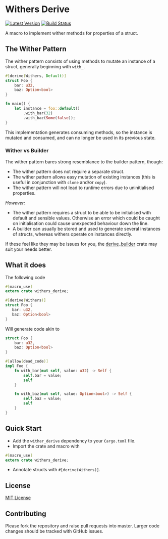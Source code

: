 # Withers Derive
[![Latest Version](https://img.shields.io/crates/v/withers_derive.svg)](https://crates.io/crates/withers_derive)
[![Build Status](https://travis-ci.org/Rowmance/withers-derive.svg?branch=master)](https://travis-ci.org/Rowmance/withers-derive)

A macro to implement wither methods for properties of a struct.

## The Wither Pattern
The wither pattern consists of using methods to mutate an instance of a struct, generally beginning with `with_`.

```rust
#[derive(Withers, Default)]
struct Foo {
    bar: u32,
    baz: Option<bool>
}

fn main() {
    let instance = foo::default()
        .with_bar(32)
        .with_baz(Some(false));
}
```

This implementation generates consuming methods, so the instance is mutated and consumed, and can no longer be used in its previous state.

### Wither vs Builder
The wither pattern bares strong resemblance to the builder pattern, though:

- The wither pattern does not require a separate struct.
- The wither pattern allows easy mutation of existing instances (this is useful in conjunction with `clone` and/or `copy`).
- The wither pattern will not lead to runtime errors due to uninitialised properties.

_However:_
- The wither pattern requires a struct to be able to be initialised with default and sensible values. Otherwise an error which could be caught on initialisation could cause unexpected behaviour down the line.
- A builder can usually be stored and used to generate several instances of structs, whereas withers operate on instances directly.

If these feel like they may be issues for you, the [derive_builder](https://docs.rs/derive_builder) crate may suit your needs better.

## What it does
The following code
 ```rust
#[macro_use]
extern crate withers_derive;

#[derive(Withers)]
struct Foo {
    bar: u32,
    baz: Option<bool>
}
```
Will generate code akin to
```rust
struct Foo {
    bar: u32,
    baz: Option<bool>
}

#[allow(dead_code)]
impl Foo {
    fn with_bar(mut self, value: u32) -> Self {
        self.bar = value;
        self
    }

    fn with_baz(mut self, value: Option<bool>) -> Self {
        self.baz = value;
        self
    }
}
```

## Quick Start
- Add the `wither_derive` dependency to your `Cargo.toml` file.
- Import the crate and macro with 
```rust
#[macro_use]
extern crate withers_derive;
```
- Annotate structs with `#[derive(Withers)]`.

## License
[MIT License](LICENSE)

## Contributing
Please fork the repository and raise pull requests into master. Larger code changes should be tracked with GitHub issues.